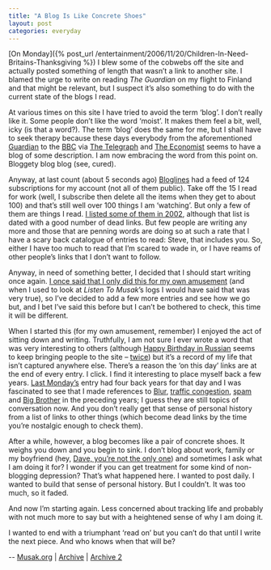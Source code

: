 ```yaml
---
title: "A Blog Is Like Concrete Shoes"
layout: post
categories: everyday
---
```


[On Monday]({% post_url /entertainment/2006/11/20/Children-In-Need-Britains-Thanksgiving %}) I blew some of the cobwebs off the site and actually posted something of length that wasn’t a link to another site. I blamed the urge to write on reading *The Guardian* on my flight to Finland and that might be relevant, but I suspect it’s also something to do with the current state of the blogs I read.

At various times on this site I have tried to avoid the term ‘blog’. I don’t really like it. Some people don’t like the word ‘moist’. It makes them feel a bit, well, icky (is that a word?). The term ‘blog’ does the same for me, but I shall have to seek therapy because these days everybody from the aforementioned [Guardian](https://web.archive.org/web/20061205031256/http://blogs.guardian.co.uk/index.html) to the [BBC](https://web.archive.org/web/20061007132554/http://blogs.telegraph.co.uk/) via [The Telegraph](https://web.archive.org/web/20061007132554/http://blogs.telegraph.co.uk/) and [The Economist](http://neweconomist.blogs.com/) seems to have a blog of some description. I am now embracing the word from this point on. Bloggety blog blog (see, cured).

Anyway, at last count (about 5 seconds ago) [Bloglines](https://web.archive.org/web/20060311013054/http://www.bloglines.com/public/musak) had a feed of 124 subscriptions for my account (not all of them public). Take off the 15 I read for work (well, I subscribe then delete all the items when they get to about 100) and that’s still well over 100 things I am ‘watching’. But only a few of them are things I read. [I listed some of them in 2002](https://web.archive.org/web/20030302030210/http://www.musak.org/entries/2002/11/give_us_our_daily_blog.shtml), although that list is dated with a good number of dead links. But few people are writing any more and those that are penning words are doing so at such a rate that I have a scary back catalogue of entries to read: Steve, that includes you. So, either I have too much to read that I’m scared to wade in, or I have reams of other people’s links that I don’t want to follow.

Anyway, in need of something better, I decided that I should start writing once again. [I once said that I only did this for my own amusement](dayone://view?entryId=1FAFEE5F064447C6A431964780E0E1A3) (and when I used to look at *Listen To Musak*’s logs I would have said that was very true), so I’ve decided to add a few more entries and see how we go but, and I bet I’ve said this before but I can’t be bothered to check, this time it will be different.

When I started this (for my own amusement, remember) I enjoyed the act of sitting down and writing. Truthfully, I am not sure I ever wrote a word that was very interesting to others (although [Happy Birthday in Russian](dayone://view?entryId=E27C04C724C94F92822BC5E7B3AF5782) seems to keep bringing people to the site – [twice](dayone://view?entryId=3039D28709CF40C4A3E0DB652221B4C0)) but it’s a record of my life that isn’t captured anywhere else. There’s a reason the ‘on this day’ links are at the end of every entry. I click. I find it interesting to place myself back a few years. [Last Monday’s](dayone://view?entryId=123DD5B5667547888FA18557F9320AEA) entry had four back years for that day and I was fascinated to see that I made references to [Blur](dayone://view?entryId=35300E12E3054730BDC786CB268BCCD5), [traffic congestion](dayone://view?entryId=521195C5465748A5BCD766B869909E30), [spam](dayone://view?entryId=64D184DF36D5496DB4B6BAA30EF644A0) and [Big Brother](dayone://view?entryId=EED7DD5C89414CF590BB364D057A5AB3) in the preceding years; I guess they are still topics of conversation now. And you don’t really get that sense of personal history from a list of links to other things (which become dead links by the time you’re nostalgic enough to check them).

After a while, however, a blog becomes like a pair of concrete shoes. It weighs you down and you begin to sink. I don’t blog about work, family or my boyfriend (hey, [Dave, you’re not the only one](https://web.archive.org/web/20061129045826/http://www.soliloqueer.com/2006/11/on_being_a_blogging_dumbass.php)) and sometimes I ask what I am doing it for? I wonder if you can get treatment for some kind of non-blogging depression? That’s what happened here. I wanted to post daily. I wanted to build that sense of personal history. But I couldn’t. It was too much, so it faded.

And now I’m starting again. Less concerned about tracking life and probably with not much more to say but with a heightened sense of why I am doing it.

I wanted to end with a triumphant ‘read on’ but you can’t do that until I write the next piece. And who knows when that will be?

--
[Musak.org](https://www.musak.org/2006/11/a-blog-is-like-concrete-shoes/) | [Archive](https://web.archive.org/web/20070220034958/http://www.musak.org/entries/2006/11/a_blog_is_like_concrete_shoes.shtml) | [Archive 2](https://web.archive.org/web/20231128130321/https://www.musak.org/2006/11/a-blog-is-like-concrete-shoes/)
